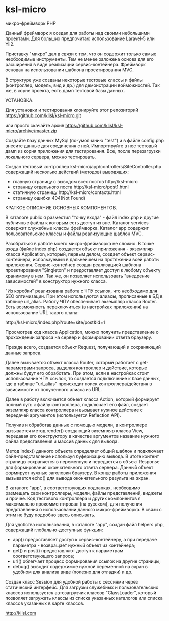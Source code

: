 # ksl-micro
микро-фреймворк PHP

Данный фреймворк я создал для работы над своими небольшими проектами. Для больших предпочитаю использование Laravel-5 или Yii2. 

Приставку "микро" дал в связи с тем, что он содержит только самые необходимые инструменты. Тем не менее заложена основа для его расширения в виде реализации сервис-контейнера. 
Фреймворк основан на использовании шаблона проектирования MVC.

В структуре уже созданы некоторые тестовые классы и файлы (контроллер, модель, вид и др.) для демонстрации войможностей. Так же, в корне проекта, есть дамп тестовой базы данных.



УСТАНОВКА.

Для установки и тестирования клонируйте этот репозиторий https://github.com/klisl/ksl-micro.git

или просто скачайте архив https://github.com/klisl/ksl-micro/archive/master.zip

Создайте базу данных MySql (по-умолчанию "test") и в файле config.php внесите данные для соединения с ней. Импортируйте в нее тестовый дамп из корня приложения для тестирования. 
Все, после перезагрузки локального сервера, можно тестировать. 

Создан тестовый контроллер ksl-micro\app\controllers\SiteController.php содержащий несколько действий (методов) выводящих:
- главную страницу с выводом всех постов http://ksl-micro
- страницу отдельного поста http://ksl-micro/post1.html
- статичную страницу http://ksl-micro/contacts.html
- страницу ошибки 404(Not Found)



КРАТКОЕ ОПИСАНИЕ ОСНОВНЫХ КОМПОНЕНТОВ.

В каталоге public я разместил "точку входа" - файл index.php и другие публичные файлы к которым есть доступ из вне.
Каталог services содержит служебные классы фреймворка.
Каталог app содержит пользовательские классы и файлы реализующие шаблон MVC.

Разобраться в работе моего микро-фреймворка не сложно. В точке входа (файле index.php) создается объект приложения - экземпляр класса Application, который, первым делом, создает объект сервис-контейнера, используемый в дальнейшем на протяжении всей работы приложения. Сервис-контейнер создан реализацией шаблона проектирования "Singleton" и предоставляет доступ к любому объекту хранимому в нем. Так же, он позволяет использовать "внедрение зависимостей" в конструктор нужного класса.

"Из коробки" реализована работа с ЧПУ ссылок, что необходимо для SEO оптимизации. При этом используются алиасы, прописанные в БД в таблице url_alias. Работу ЧПУ обеспечивает экземпляр класса Router. Есть возможность переключиться (в настройках приложения) на использование URL такого плана:

http://ksl-micro/index.php?route=site/post&id=1

Просмотрев код класса Application, можно получить представление о прохождении запроса на сервер и формировании ответа браузеру. 

Прежде всего, создается объект Request, получающий и сохраняющий данные запроса. 

Далее вызывается объект класса Router, который работает с get-параметрами запроса, выделяя контроллер и действие, которые должны будут его обработать. При этом, если в настройках стоит использование ЧПУ ссылок, то создается подключение к базе данных, где в таблице "url_alias" происходит поиск контроллера/действия в зависимости от полученного алиаса из URL.

Далее в работу включается объект класса Action, который формирует полный путь к файлу контроллера, подключает его файл, создает экземпляр класса контроллера и вызывает нужное действие с передачей аргументов (используется Reflection API).

Получив  и обработав данные с помощью модели, в контроллере вызывается метод render() создающий экземпляр класса View, передавая его конструктору в качестве аргументов название нужного файла представления и массив данных для вывода. 

Метод index() данного объекта определяет общий шаблон и подключает файл-представление используя буферизацию вывода.
В итоге контент страницы сохраняется в переменную и передается в объект Response для формирования окончательного ответа сервера. Данный объект формирует нужные заголовки браузеру. В конце работы приложения вызывается echo() для вывода окончательного результа на экран.

В каталоге "app", в соответствующих подпапках, необходимо размещать свои контроллеры, модели, файлы представлений, виджеты и прочее. Код тестового контроллера и других компонентов я максимально прокомментировал (на русском), для получения представления о использовании данного микро-фреймворка. В связи с этим не буду подробно здесь описывать.


Для удобства использования, в каталоге "app", создан файл helpers.php, содержащий глобально-доступные функции:
- app() предоставляет доступ к сервис-контейнеру, а при передаче параметра - возвращает нужный объект из контейнера;
- get() и post() предоставляют доступ к параметрам соответствующего запроса;
- url() облегчает процесс формирования ссылок на другие страницы;
- debug() выводит содержимое нужной переменной на экран в удобном для анализа виде (полезно для отладки)
и др.

Создан класс Session для удобной работы с сессиями через статический интерфейс.
Для загрузки служебных и пользовательских классов используется автозагрузчик классов "ClassLoader", который позволяет загружать классы из списка указанных каталогов или списка классов указанных в карте классов.



http://klisl.com